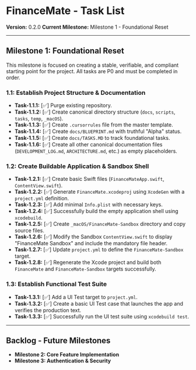 # FinanceMate - Task List
**Version:** 0.2.0
**Current Milestone:** Milestone 1 - Foundational Reset

---

## Milestone 1: Foundational Reset

This milestone is focused on creating a stable, verifiable, and compliant starting point for the project. All tasks are P0 and must be completed in order.

### 1.1: Establish Project Structure & Documentation

*   **Task-1.1.1:** [✅] Purge existing repository.
*   **Task-1.1.2:** [✅] Create canonical directory structure (`docs`, `scripts`, `tasks`, `temp`, `_macOS`).
*   **Task-1.1.3:** [✅] Create `.cursorrules` file from the master template.
*   **Task-1.1.4:** [✅] Create `docs/BLUEPRINT.md` with truthful "Alpha" status.
*   **Task-1.1.5:** [✅] Create `docs/TASKS.MD` to track foundational tasks.
*   **Task-1.1.6:** [✅] Create all other canonical documentation files (`DEVELOPMENT_LOG.md`, `ARCHITECTURE.md`, etc.) as empty placeholders.

### 1.2: Create Buildable Application & Sandbox Shell

*   **Task-1.2.1:** [✅] Create basic Swift files (`FinanceMateApp.swift`, `ContentView.swift`).
*   **Task-1.2.2:** [✅] Generate `FinanceMate.xcodeproj` using `XcodeGen` with a `project.yml` definition.
*   **Task-1.2.3:** [✅] Add minimal `Info.plist` with necessary keys.
*   **Task-1.2.4:** [✅] Successfully build the empty application shell using `xcodebuild`.
*   **Task-1.2.5:** [✅] Create `_macOS/FinanceMate-Sandbox` directory and copy source files.
*   **Task-1.2.6:** [✅] Modify the Sandbox `ContentView.swift` to display "FinanceMate Sandbox" and include the mandatory file header.
*   **Task-1.2.7:** [✅] Update `project.yml` to define the `FinanceMate-Sandbox` target.
*   **Task-1.2.8:** [✅] Regenerate the Xcode project and build both `FinanceMate` and `FinanceMate-Sandbox` targets successfully.

### 1.3: Establish Functional Test Suite

*   **Task-1.3.1:** [✅] Add a UI Test target to `project.yml`.
*   **Task-1.3.2:** [✅] Create a basic UI Test case that launches the app and verifies the production text.
*   **Task-1.3.3:** [✅] Successfully run the UI test suite using `xcodebuild test`.

---
## Backlog - Future Milestones

*   **Milestone 2: Core Feature Implementation**
*   **Milestone 3: Authentication & Security** 